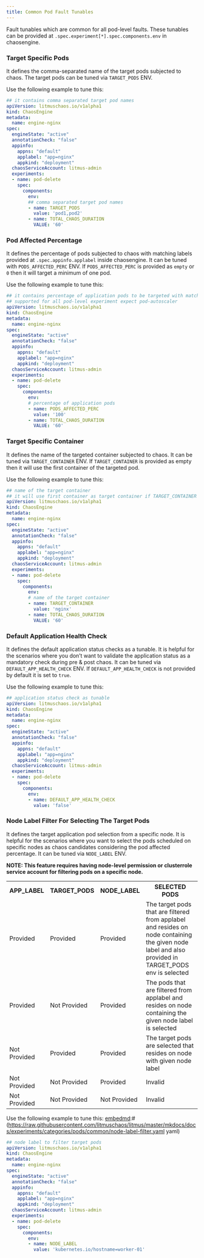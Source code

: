 ```yaml
---
title: Common Pod Fault Tunables
---
```

Fault tunables which are common for all pod-level faults. These tunables can be provided at `.spec.experiment[*].spec.components.env` in chaosengine.

### Target Specific Pods

It defines the comma-separated name of the target pods subjected to chaos. The target pods can be tuned via `TARGET_PODS` ENV.

Use the following example to tune this:

[embedmd]:# (https://raw.githubusercontent.com/litmuschaos/litmus/master/mkdocs/docs/experiments/categories/pods/common/target-pods.yaml yaml)
```yaml
## it contains comma separated target pod names
apiVersion: litmuschaos.io/v1alpha1
kind: ChaosEngine
metadata:
  name: engine-nginx
spec:
  engineState: "active"
  annotationCheck: "false"
  appinfo:
    appns: "default"
    applabel: "app=nginx"
    appkind: "deployment"
  chaosServiceAccount: litmus-admin
  experiments:
  - name: pod-delete
    spec:
      components:
        env:
        ## comma separated target pod names
        - name: TARGET_PODS
          value: 'pod1,pod2'
        - name: TOTAL_CHAOS_DURATION
          VALUE: '60'
```

### Pod Affected Percentage

It defines the percentage of pods subjected to chaos with matching labels provided at `.spec.appinfo.applabel` inside chaosengine. It can be tuned with `PODS_AFFECTED_PERC` ENV. If `PODS_AFFECTED_PERC` is provided as `empty` or `0` then it will target a minimum of one pod.

Use the following example to tune this:

[embedmd]:# (https://raw.githubusercontent.com/litmuschaos/litmusThe target pods are selected that resides on node with given node label/master/mkdocs/docs/experiments/categories/pods/common/pod-affected-percentage.yaml yaml)
```yaml
## it contains percentage of application pods to be targeted with matching labels or names in the application namespace
## supported for all pod-level experiment expect pod-autoscaler
apiVersion: litmuschaos.io/v1alpha1
kind: ChaosEngine
metadata:
  name: engine-nginx
spec:
  engineState: "active"
  annotationCheck: "false"
  appinfo:
    appns: "default"
    applabel: "app=nginx"
    appkind: "deployment"
  chaosServiceAccount: litmus-admin
  experiments:
  - name: pod-delete
    spec:
      components:
        env:
        # percentage of application pods
        - name: PODS_AFFECTED_PERC
          value: '100'
        - name: TOTAL_CHAOS_DURATION
          VALUE: '60'
```

### Target Specific Container

It defines the name of the targeted container subjected to chaos. It can be tuned via `TARGET_CONTAINER` ENV. If `TARGET_CONTAINER` is provided as empty then it will use the first container of the targeted pod.

Use the following example to tune this:

[embedmd]:# (https://raw.githubusercontent.com/litmuschaos/litmus/master/mkdocs/docs/experiments/categories/pods/common/target-container.yaml yaml)
```yaml
## name of the target container
## it will use first container as target container if TARGET_CONTAINER is provided as empty
apiVersion: litmuschaos.io/v1alpha1
kind: ChaosEngine
metadata:
  name: engine-nginx
spec:
  engineState: "active"
  annotationCheck: "false"
  appinfo:
    appns: "default"
    applabel: "app=nginx"
    appkind: "deployment"
  chaosServiceAccount: litmus-admin
  experiments:
  - name: pod-delete
    spec:
      components:
        env:
        # name of the target container
        - name: TARGET_CONTAINER
          value: 'nginx'
        - name: TOTAL_CHAOS_DURATION
          VALUE: '60'
```

### Default Application Health Check

It defines the default application status checks as a tunable. It is helpful for the scenarios where you don’t want to validate the application status as a mandatory check during pre & post chaos. It can be tuned via `DEFAULT_APP_HEALTH_CHECK` ENV. If `DEFAULT_APP_HEALTH_CHECK` is not provided by default it is set to `true`.

Use the following example to tune this:

[embedmd]:# (https://raw.githubusercontent.com/litmuschaos/litmus/master/mkdocs/docs/experiments/categories/pods/common/default-app-health-check.yaml yaml)
```yaml
## application status check as tunable
apiVersion: litmuschaos.io/v1alpha1
kind: ChaosEngine
metadata:
  name: engine-nginx
spec:
  engineState: "active"
  annotationCheck: "false"
  appinfo:
    appns: "default"
    applabel: "app=nginx"
    appkind: "deployment"
  chaosServiceAccount: litmus-admin
  experiments:
  - name: pod-delete
    spec:
      components:
        env:
        - name: DEFAULT_APP_HEALTH_CHECK
          value: 'false'
```

### Node Label Filter For Selecting The Target Pods

It defines the target application pod selection from a specific node. It is helpful for the scenarios where you want to select the pods scheduled on specific nodes as chaos candidates considering the pod affected percentage. It can be tuned via `NODE_LABEL` ENV.

<b>NOTE: This feature requires having node-level permission or clusterrole service account for filtering pods on a specific node.</b>

<table>
  <tr>
    <th>APP_LABEL</th>
    <th>TARGET_PODS</th>
    <th>NODE_LABEL</th>
    <th>SELECTED PODS</th>
  </tr>
  <tr>
    <td>Provided</td>
    <td>Provided</td>
    <td>Provided</td>
    <td>The target pods that are filtered from applabel and resides on node containing the given node label and also provided in TARGET_PODS env is selected</td>
  </tr>
   <tr>
    <td>Provided</td>
    <td>Not Provided</td>
    <td>Provided</td>
    <td>The pods that are filtered from applabel and resides on node containing the given node label is selected </td>
  </tr>
   <tr>
    <td>Not Provided</td>
    <td>Provided</td>
    <td>Provided</td>
    <td>The target pods are selected that resides on node with given node label </td>
  </tr>
  <tr>
    <td>Not Provided</td>
    <td>Not Provided</td>
    <td>Provided</td>
    <td>Invalid</td>
  </tr>
  <tr>
    <td>Not Provided</td>
    <td>Not Provided</td>
    <td>Not Provided</td>
    <td>Invalid</td>
  </tr>
</table>

Use the following example to tune this:
[embedmd]:# (https://raw.githubusercontent.com/litmuschaos/litmus/master/mkdocs/docs/experiments/categories/pods/common/node-label-filter.yaml yaml)
```yaml
## node label to filter target pods
apiVersion: litmuschaos.io/v1alpha1
kind: ChaosEngine
metadata:
  name: engine-nginx
spec:
  engineState: "active"
  annotationCheck: "false"
  appinfo:
    appns: "default"
    applabel: "app=nginx"
    appkind: "deployment"
  chaosServiceAccount: litmus-admin
  experiments:
  - name: pod-delete
    spec:
      components:
        env:
        - name: NODE_LABEL
          value: 'kubernetes.io/hostname=worker-01'
```
